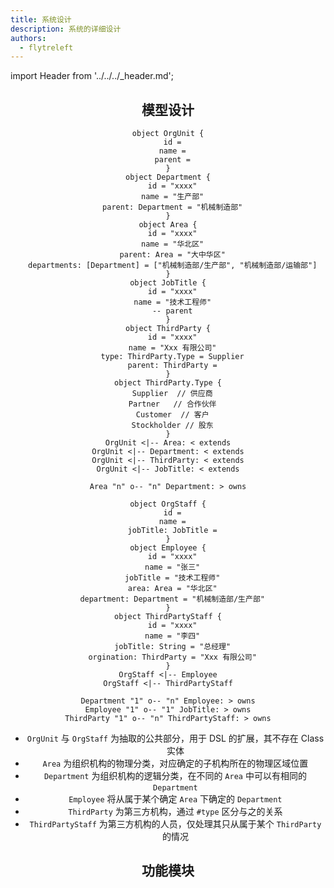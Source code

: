 ```yaml
---
title: 系统设计
description: 系统的详细设计
authors:
  - flytreleft
---
```


import Header from '../../../\_header.md';

<Header />

## 模型设计

<!-- https://plantuml.com/object-diagram -->
```plantuml
object OrgUnit {
  id =
  name =
  parent =
}
object Department {
  id = "xxxx"
  name = "生产部"
  parent: Department = "机械制造部"
}
object Area {
  id = "xxxx"
  name = "华北区"
  parent: Area = "大中华区"
  departments: [Department] = ["机械制造部/生产部", "机械制造部/运输部"]
}
object JobTitle {
  id = "xxxx"
  name = "技术工程师"
  -- parent
}
object ThirdParty {
  id = "xxxx"
  name = "Xxx 有限公司"
  type: ThirdParty.Type = Supplier
  parent: ThirdParty =
}
object ThirdParty.Type {
  Supplier  // 供应商
  Partner   // 合作伙伴
  Customer  // 客户
  Stockholder // 股东
}
OrgUnit <|-- Area: < extends
OrgUnit <|-- Department: < extends
OrgUnit <|-- ThirdParty: < extends
OrgUnit <|-- JobTitle: < extends

Area "n" o-- "n" Department: > owns

object OrgStaff {
  id =
  name =
  jobTitle: JobTitle =
}
object Employee {
  id = "xxxx"
  name = "张三"
  jobTitle = "技术工程师"
  area: Area = "华北区"
  department: Department = "机械制造部/生产部"
}
object ThirdPartyStaff {
  id = "xxxx"
  name = "李四"
  jobTitle: String = "总经理"
  orgination: ThirdParty = "Xxx 有限公司"
}
OrgStaff <|-- Employee
OrgStaff <|-- ThirdPartyStaff

Department "1" o-- "n" Employee: > owns
Employee "1" o-- "1" JobTitle: > owns
ThirdParty "1" o-- "n" ThirdPartyStaff: > owns
```

- `OrgUnit` 与 `OrgStaff` 为抽取的公共部分，用于 DSL 的扩展，其不存在 Class 实体
- `Area` 为组织机构的物理分类，对应确定的子机构所在的物理区域位置
- `Department` 为组织机构的逻辑分类，在不同的 `Area` 中可以有相同的 `Department`
- `Employee` 将从属于某个确定 `Area` 下确定的 `Department`
- `ThirdParty` 为第三方机构，通过 `#type` 区分与之的关系
- `ThirdPartyStaff` 为第三方机构的人员，仅处理其只从属于某个 `ThirdParty` 的情况

## 功能模块
